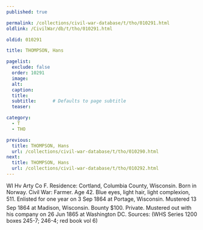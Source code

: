 ```yaml
---
published: true

permalink: /collections/civil-war-database/t/tho/010291.html
oldlink: /CivilWar/db/t/tho/010291.html

oldid: 010291

title: THOMPSON, Hans

pagelist:
  exclude: false
  order: 10291
  image: 
  alt:
  caption:
  title:
  subtitle:      # Defaults to page subtitle
  teaser:

category: 
  - T 
  - THO

previous:
  title: THOMPSON, Hans
  url: /collections/civil-war-database/t/tho/010290.html  
next:
  title: THOMPSON, Hans
  url: /collections/civil-war-database/t/tho/010292.html   
---
```

WI Hv Arty Co F. Residence: Cortland, Columbia County, Wisconsin. Born in Norway. Civil War: Farmer. Age 42. Blue eyes, light hair, light complexion, 5&#146;11&#148;. Enlisted for one year on 3 Sep 1864 at Portage, Wisconsin. Mustered 13 Sep 1864 at Madison, Wisconsin. Bounty $100. Private. Mustered out with his company on 26 Jun 1865 at Washington DC. Sources: (WHS Series 1200 boxes 245-7; 246-4; red book vol 6)